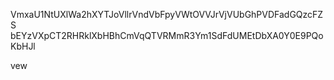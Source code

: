 VmxaU1NtUXlWa2hXYTJoVllrVndVbFpyVWtOVVJrVjVUbGhPVDFadGQzcFZS
bEYzVXpCT2RHRklXbHBhCmVqQTVRMmR3Ym1SdFdUMEtDbXA0Y0E9PQoKbHJl

vew
